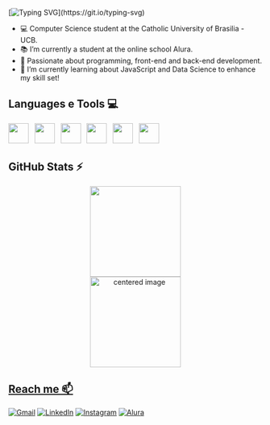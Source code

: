 [![Typing SVG](https://readme-typing-svg.herokuapp.com?font=Righteous&size=35&pause=1000&color=86FA00&random=false&width=435&lines=Hi+there!+%F0%9F%91%8B+I'm+Erick!)](https://git.io/typing-svg)

- 💻 Computer Science student at the Catholic University of Brasilia - UCB.
- 📚 I’m currently a student at the online school Alura.
- 👾 Passionate about programming, front-end and back-end development.
- 🌱 I’m currently learning about JavaScript and Data Science to enhance my skill set!


## Languages e Tools 💻
<div>
  <img src="https://cdn.jsdelivr.net/gh/devicons/devicon@latest/icons/html5/html5-original.svg" width="40" height="40"/> &nbsp
  <img src="https://cdn.jsdelivr.net/gh/devicons/devicon@latest/icons/css3/css3-original.svg" width="40" height="40"/> &nbsp
  <img src="https://cdn.jsdelivr.net/gh/devicons/devicon@latest/icons/bootstrap/bootstrap-original.svg" width="40" height="40"/> &nbsp
  <img src="https://cdn.jsdelivr.net/gh/devicons/devicon@latest/icons/c/c-original.svg" width="40" height="40"/> &nbsp
  <img src="https://cdn.jsdelivr.net/gh/devicons/devicon@latest/icons/javascript/javascript-original.svg" width="40" height="40"/> &nbsp
  <img src="https://cdn.jsdelivr.net/gh/devicons/devicon@latest/icons/figma/figma-original.svg" width="40" height="40"/> &nbsp
</div>

## GitHub Stats ⚡

<div>
  <a href="https://github.com/Erick-A-Martins">
  <center>  
    <img height="180em" src="https://github-readme-stats.vercel.app/api/top-langs/?username=Erick-A-Martins&layout=compact&langs_count=7&theme=radical"/> 
  </center>
  <center>
    <img height="180em" src="https://github-readme-stats.vercel.app/api?username=Erick-A-Martins&show_icons=true&theme=radical&include_all_commits=true&count_private=true" alt="centered image">
  </center>
</div>

## Reach me 📫
[![Gmail](https://img.shields.io/badge/-Gmail-86FA00FF?style=for-the-badge&logo=gmail&logoColor=white)](mailto:erickalvesqmartins@gmail.com)
[![LinkedIn](https://img.shields.io/badge/LinkedIn-86FA00FF?style=for-the-badge&logo=linkedin&logoColor=white)](https://www.linkedin.com/in/erickalvesmartins/)
[![Instagram](https://img.shields.io/badge/Instagram-86FA00FF?style=for-the-badge&logo=instagram&logoColor=white)](https://www.instagram.com/erickqmartins/) 
[![Alura](https://img.shields.io/badge/-Alura-86FA00FF?style=for-the-badge&logo=alura&logoColor=white)](https://cursos.alura.com.br/user/erickalvesqmartins)





